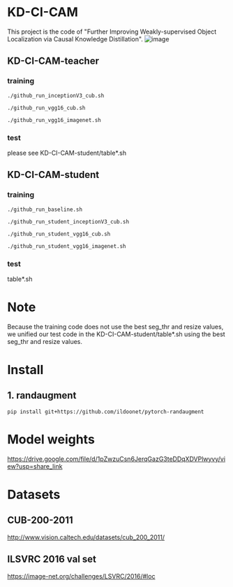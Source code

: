 # KD-CI-CAM
This project is the code of "Further Improving Weakly-supervised Object Localization via Causal Knowledge Distillation".
![image](https://user-images.githubusercontent.com/50863459/225069343-8f194e35-664f-4288-881a-38c7c1aebfae.png)

## KD-CI-CAM-teacher
### training
`./github_run_inceptionV3_cub.sh`

`./github_run_vgg16_cub.sh`

`./github_run_vgg16_imagenet.sh`

### test
please see KD-CI-CAM-student/table*.sh


## KD-CI-CAM-student
### training
`./github_run_baseline.sh`

`./github_run_student_inceptionV3_cub.sh`

`./github_run_student_vgg16_cub.sh`

`./github_run_student_vgg16_imagenet.sh`

### test
table*.sh

# Note
Because the training code does not use the best seg_thr and resize values, we unified our test code in the KD-CI-CAM-student/table*.sh using the best seg_thr and resize values.  

# Install
## 1. randaugment
`pip install git+https://github.com/ildoonet/pytorch-randaugment`

# Model weights
https://drive.google.com/file/d/1pZwzuCsn6JerqGazG3teDDqXDVPlwyvy/view?usp=share_link

# Datasets
## CUB-200-2011
http://www.vision.caltech.edu/datasets/cub_200_2011/
## ILSVRC 2016 val set
https://image-net.org/challenges/LSVRC/2016/#loc
